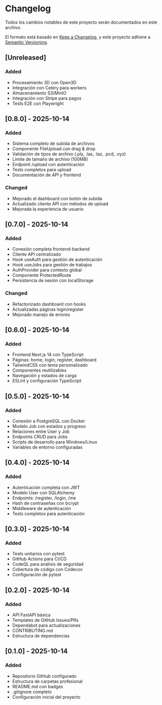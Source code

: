 # Changelog

Todos los cambios notables de este proyecto serán documentados en este archivo.

El formato está basado en [Keep a Changelog](https://keepachangelog.com/es-ES/1.0.0/),
y este proyecto adhiere a [Semantic Versioning](https://semver.org/spec/v2.0.0.html).

## [Unreleased]

### Added
- Procesamiento 3D con Open3D
- Integración con Celery para workers
- Almacenamiento S3/MinIO
- Integración con Stripe para pagos
- Tests E2E con Playwright

## [0.8.0] - 2025-10-14

### Added
- Sistema completo de subida de archivos
- Componente FileUpload con drag & drop
- Validación de tipos de archivo (.ply, .las, .laz, .pcd, .xyz)
- Límite de tamaño de archivo (100MB)
- Endpoint /upload con autenticación
- Tests completos para upload
- Documentación de API y frontend

### Changed
- Mejorado el dashboard con botón de subida
- Actualizado cliente API con métodos de upload
- Mejorada la experiencia de usuario

## [0.7.0] - 2025-10-14

### Added
- Conexión completa frontend-backend
- Cliente API centralizado
- Hook useAuth para gestión de autenticación
- Hook useJobs para gestión de trabajos
- AuthProvider para contexto global
- Componente ProtectedRoute
- Persistencia de sesión con localStorage

### Changed
- Refactorizado dashboard con hooks
- Actualizadas páginas login/register
- Mejorado manejo de errores

## [0.6.0] - 2025-10-14

### Added
- Frontend Next.js 14 con TypeScript
- Páginas: home, login, register, dashboard
- TailwindCSS con tema personalizado
- Componentes reutilizables
- Navegación y estados de carga
- ESLint y configuración TypeScript

## [0.5.0] - 2025-10-14

### Added
- Conexión a PostgreSQL con Docker
- Modelo Job con estados y progreso
- Relaciones entre User y Job
- Endpoints CRUD para Jobs
- Scripts de desarrollo para Windows/Linux
- Variables de entorno configuradas

## [0.4.0] - 2025-10-14

### Added
- Autenticación completa con JWT
- Modelo User con SQLAlchemy
- Endpoints: /register, /login, /me
- Hash de contraseñas con bcrypt
- Middleware de autenticación
- Tests completos para autenticación

## [0.3.0] - 2025-10-14

### Added
- Tests unitarios con pytest
- GitHub Actions para CI/CD
- CodeQL para análisis de seguridad
- Cobertura de código con Codecov
- Configuración de pytest

## [0.2.0] - 2025-10-14

### Added
- API FastAPI básica
- Templates de GitHub Issues/PRs
- Dependabot para actualizaciones
- CONTRIBUTING.md
- Estructura de dependencias

## [0.1.0] - 2025-10-14

### Added
- Repositorio GitHub configurado
- Estructura de carpetas profesional
- README.md con badges
- .gitignore completo
- Configuración inicial del proyecto
